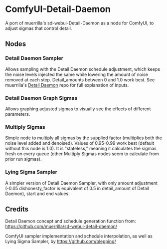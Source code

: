 # ComfyUI-Detail-Daemon
A port of muerrilla's sd-webui-Detail-Daemon as a node for ComfyUI, to adjust sigmas that control detail.

## Nodes

### Detail Daemon Sampler

Allows sampling with the Detail Daemon schedule adjustment, which keeps the noise levels injected the same while lowering the amount of noise removed at each step. Detail_amounts between 0 and 1.0 work best. See muerrilla's [Detail Daemon](https://github.com/muerrilla/sd-webui-detail-daemon/) repo for full explanation of inputs.

### Detail Daemon Graph Sigmas

Allows graphing adjusted sigmas to visually see the effects of different parameters.

### Multiply Sigmas

Simple node to multiply all sigmas by the supplied factor (multiplies both the noise level added and denoised). Values of 0.95-0.99 work best (default without this node is 1.0). It is "stateless," meaning it calculates the sigmas fresh on every queue (other Multiply Sigmas nodes seem to calculate from prior run sigmas).

### Lying Sigma Sampler

A simpler version of Detail Daemon Sampler, with only amount adjustment (-0.05 dishonesty_factor is equivalent of 0.5 in detail_amount of Detail Daemon), start and end values.

## Credits

Detail Daemon concept and schedule generation function from: https://github.com/muerrilla/sd-webui-detail-daemon/

ComfyUI sampler implementation and schedule interpolation, as well as Lying Sigma Sampler, by https://github.com/blepping/
